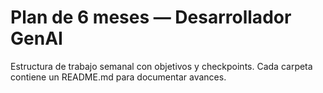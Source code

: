 # Plan de 6 meses — Desarrollador GenAI

Estructura de trabajo semanal con objetivos y checkpoints.
Cada carpeta contiene un README.md para documentar avances.

